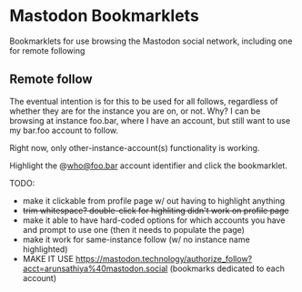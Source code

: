 # Mastodon Bookmarklets
Bookmarklets for use browsing the Mastodon social network, including one for remote following

## Remote follow

The eventual intention is for this to be used for all follows, regardless of whether they are for the instance you are on, or not. Why? I can be browsing at instance foo.bar, where I have an account, but still want to use my bar.foo account to follow.

Right now, only other-instance-account(s) functionality is working.

Highlight the @who@foo.bar account identifier and click the bookmarklet.

TODO:

* make it clickable from profile page w/ out having to highlight anything
* ~~trim whitespace? double-click for highliting didn't work on profile page~~
* make it able to have hard-coded options for which accounts you have and prompt to use one (then it needs to populate the page)
* make it work for same-instance follow (w/ no instance name highlighted)
* MAKE IT USE https://mastodon.technology/authorize_follow?acct=arunsathiya%40mastodon.social (bookmarks dedicated to each account)
